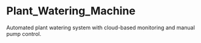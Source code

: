 # Plant_Watering_Machine
Automated plant watering system with cloud-based monitoring and manual pump control.
